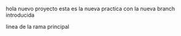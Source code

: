 hola nuevo proyecto 
esta es la nueva practica con la nueva branch introducida



linea de la rama principal

